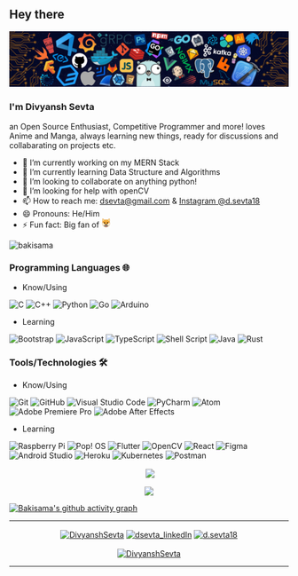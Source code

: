 ## Hey there 
<!--------- HEAD SECTION------------------>
<img src="./images/github-banner.png">

<!--------- HEAD SECTION END-------------->
### I'm Divyansh Sevta 

   an Open Source Enthusiast, Competitive Programmer and more! loves Anime and Manga, always learning new things, ready for discussions and collabarating on projects etc.

- 🔭 I’m currently working on my MERN Stack 
- 🌱 I’m currently learning Data Structure and Algorithms
- 👯 I’m looking to collaborate on anything python!
- 🤔 I’m looking for help with openCV
- 📫 How to reach me: [dsevta@gmail.com](mailto:dsevta@gmail.com) & [Instagram @d.sevta18](https://www.instagram.com/d.sevta18/)
- 😄 Pronouns: He/Him
- ⚡ Fun fact: Big fan of   <img src="./images/shiba.png" width="17px" height="17px">
<p align="left"> <img src="https://komarev.com/ghpvc/?username=bakisama&label=Profile%20views&color=0e75b6&style=flat-square" alt="bakisama" /> </p>

### Programming Languages 🌐

- Know/Using

![C](https://img.shields.io/badge/c-%2300599C.svg?style=for-the-badge&logo=c&logoColor=white) 
![C++](https://img.shields.io/badge/c++-%2300599C.svg?style=for-the-badge&logo=c%2B%2B&logoColor=white) 
![Python](https://img.shields.io/badge/python-3670A0?style=for-the-badge&logo=python&logoColor=ffdd54) 
![Go](https://img.shields.io/badge/go-%2300ADD8.svg?style=for-the-badge&logo=go&logoColor=white)
![Arduino](https://img.shields.io/badge/-Arduino-00979D?style=for-the-badge&logo=Arduino&logoColor=white)

- Learning 

![Bootstrap](https://img.shields.io/badge/bootstrap-%23563D7C.svg?style=for-the-badge&logo=bootstrap&logoColor=white)
![JavaScript](https://img.shields.io/badge/javascript-%23323330.svg?style=for-the-badge&logo=javascript&logoColor=%23F7DF1E)
![TypeScript](https://img.shields.io/badge/typescript-%23007ACC.svg?style=for-the-badge&logo=typescript&logoColor=white)
![Shell Script](https://img.shields.io/badge/shell_script-%23121011.svg?style=for-the-badge&logo=gnu-bash&logoColor=white)
![Java](https://img.shields.io/badge/java-%23ED8B00.svg?style=for-the-badge&logo=java&logoColor=white)
![Rust](https://img.shields.io/badge/rust-%23000000.svg?style=for-the-badge&logo=rust&logoColor=white)

### Tools/Technologies 🛠️

- Know/Using

![Git](https://img.shields.io/badge/git-%23F05033.svg?style=for-the-badge&logo=git&logoColor=white) 
![GitHub](https://img.shields.io/badge/github-%23121011.svg?style=for-the-badge&logo=github&logoColor=white)
![Visual Studio Code](https://img.shields.io/badge/VSCode-0078d7.svg?style=for-the-badge&logo=visual-studio-code&logoColor=white)
![PyCharm](https://img.shields.io/badge/pycharm-143?style=for-the-badge&logo=pycharm&logoColor=black&color=black&labelColor=green)
![Atom](https://img.shields.io/badge/Atom-%2366595C.svg?style=for-the-badge&logo=atom&logoColor=white)
![Adobe Premiere Pro](https://img.shields.io/badge/Adobe%20Premiere%20Pro-9999FF.svg?style=for-the-badge&logo=Adobe%20Premiere%20Pro&logoColor=white)
![Adobe After Effects](https://img.shields.io/badge/Adobe%20After%20Effects-9999FF.svg?style=for-the-badge&logo=Adobe%20After%20Effects&logoColor=white)


- Learning

![Raspberry Pi](https://img.shields.io/badge/-RaspberryPi-C51A4A?style=for-the-badge&logo=Raspberry-Pi)
![Pop! OS](https://img.shields.io/badge/Pop!_OS-48B9C7?style=for-the-badge&logo=Pop!_OS&logoColor=white)
![Flutter](https://img.shields.io/badge/Flutter-%2302569B.svg?style=for-the-badge&logo=Flutter&logoColor=white)
![OpenCV](https://img.shields.io/badge/opencv-%23white.svg?style=for-the-badge&logo=opencv&logoColor=white)
![React](https://img.shields.io/badge/react-%2320232a.svg?style=for-the-badge&logo=react&logoColor=%2361DAFB)
![Figma](https://img.shields.io/badge/figma-%23F24E1E.svg?style=for-the-badge&logo=figma&logoColor=white)
![Android Studio](https://img.shields.io/badge/Android%20Studio-3DDC84.svg?style=for-the-badge&logo=android-studio&logoColor=white)
![Heroku](https://img.shields.io/badge/heroku-%23430098.svg?style=for-the-badge&logo=heroku&logoColor=white)
![Kubernetes](https://img.shields.io/badge/kubernetes-%23326ce5.svg?style=for-the-badge&logo=kubernetes&logoColor=white)
![Postman](https://img.shields.io/badge/Postman-FF6C37?style=for-the-badge&logo=postman&logoColor=white)

<!-- ----------- GITHUB STATS SECTION ------------ -->


<p align ="center">&nbsp;<img align="center" src="https://github-readme-stats.vercel.app/api?username=bakisama&show_icons=true&count_private=true&theme=react" />

<p align="center"><img align="center" src="http://github-readme-streak-stats.herokuapp.com?user=bakisama&theme=react" />

[![Bakisama's github activity graph](https://github-readme-activity-graph.vercel.app/graph?username=Ashutosh00710&theme=dracula)](https://github.com/ashutosh00710/github-readme-activity-graph)

<hr>

<!-- ----------- CONNECT WITH ME SECTION ------------ -->

<p align="center">
<a href="https://twitter.com/DivyanshSevta" target="blank"><img align="center" src="https://cdn.jsdelivr.net/npm/simple-icons@3.0.1/icons/twitter.svg" alt="DivyanshSevta" height="30" width="40" /></a>
<a href="https://www.linkedin.com/in/dsevta " target="blank"><img align="center" src="https://cdn.jsdelivr.net/npm/simple-icons@3.0.1/icons/linkedin.svg" alt="dsevta_linkedIn" height="30" width="40" /></a>
<a href="https://www.instagram.com/d.sevta18/" target="blank"><img align="center" src="https://cdn.jsdelivr.net/npm/simple-icons@3.0.1/icons/instagram.svg" alt="d.sevta18" height="30" width="40" /></a>
<br>
<br>
<a href="https://twitter.com/DivyanshSevta" target="blank"><img src="https://img.shields.io/twitter/follow/DivyanshSevta?logo=twitter&style=for-the-badge" alt="DivyanshSevta" /></a>
</p>

<hr>

<!-- ----------- CONNECT WITH ME SECTION END ------------ -->

